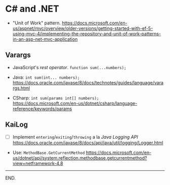 # C# and .NET

- "Unit of Work" pattern.
https://docs.microsoft.com/en-us/aspnet/mvc/overview/older-versions/getting-started-with-ef-5-using-mvc-4/implementing-the-repository-and-unit-of-work-patterns-in-an-asp-net-mvc-application


## Varargs

- JavaScript's _rest operator_.
`function sum(...numbers);`

- Java: `int sum(int... numbers);`
https://docs.oracle.com/javase/8/docs/technotes/guides/language/varargs.html

- CSharp: `int sum(params int[] numbers);`
https://docs.microsoft.com/en-us/dotnet/csharp/language-reference/keywords/params


## KaiLog

- [ ] Implement `entering`/`exiting`/`throwing` a la _Java Logging API_
https://docs.oracle.com/javase/8/docs/api/java/util/logging/Logger.html
- Use: `MethodBase.GetCurrentMethod`
https://docs.microsoft.com/en-us/dotnet/api/system.reflection.methodbase.getcurrentmethod?view=netframework-4.8

---

END.
